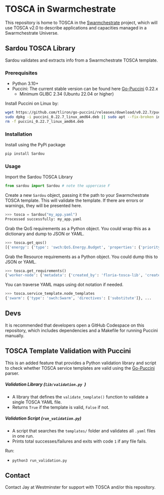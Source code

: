 # TOSCA in Swarmchestrate

This repository is home to TOSCA in the [Swarmchestrate](https://www.swarmchestrate.eu/) project, which will use TOSCA v2.0 to describe applications and capacities managed in a Swarmchestrate Universe.


## Sardou TOSCA Library

Sardou validates and extracts info from a Swarmchestrate TOSCA template.

### Prerequisites
- Python 3.10+
- Puccini: The current stable version can be found here [Go-Puccini](https://github.com/tliron/go-puccini) 0.22.x 
  - Minimum GLIBC 2.34 (Ubuntu 22.04 or higher)
  
Install Puccini on Linux by:
```sh
wget https://github.com/tliron/go-puccini/releases/download/v0.22.7/puccini_0.22.7_linux_amd64.deb && \
sudo dpkg -i puccini_0.22.7_linux_amd64.deb || sudo apt --fix-broken install -y && \
rm -f puccini_0.22.7_linux_amd64.deb
```

### Installation

Install using the PyPi package

```bash
pip install Sardou
```

### Usage

Import the Sardou TOSCA Library

```python
from sardou import Sardou # note the uppercase F
```

Create a new `Sardou` object, passing it the path to your Swarmchestrate TOSCA template.
This will validate the template. If there are errors or warnings, they will be presented here.

```python
>>> tosca = Sardou("my_app.yaml")
Processed successfully: my_app.yaml 
```

Grab the QoS requirements as a Python object.
You could wrap this as a dictionary and dump to JSON or YAML.

```python
>>> tosca.get_qos()
[{'energy': {'type': 'swch:QoS.Energy.Budget', 'properties': {'priority': 0.3, 'target': 10}}}...
```

Grab the Resource requirements as a Python object.
You could dump this to JSON or YAML.

```python
>>> tosca.get_requirements()
{'worker-node': {'metadata': {'created_by': 'floria-tosca-lib', 'created_at': '2025-09-16T14:51:24Z', 'description': 'Generated from node worker-node', 'version': '1.0'}, 'capabilities': {'host': {'properties': {'num-cpus': {'$greater_than': 4}, 'mem-size': {'$greater_than': '8 GB'}}}, ...
```

You can traverse YAML maps using dot notation if needed.

```python
>>> tosca.service_template.node_templates
{'swarm': {'type': 'swch:Swarm', 'directives': ['substitute']}, ...
```

## Devs

It is recommended that developers open a GitHub Codespace on this repository, which includes dependencies and a Makefile for running Puccini manually.

## TOSCA Template Validation with Puccini

This is an added feature that provides a Python validation library and script to check whether TOSCA service templates are valid using the [Go-Puccini](https://github.com/tliron/go-puccini) parser.

##### Validation Library (`lib/validation.py `)
- A library that defines the `validate_template()` function to validate a single TOSCA YAML file.
- Returns `True` if the template is valid, `False` if not.

##### Validation Script (`run_validation.py`)
- A script that searches the `templates/` folder and validates all `.yaml` files in one run.
- Prints total successes/failures and exits with code `1` if any file fails.
  
Run:
- `python3 run_validation.py`


## Contact

Contact Jay at Westminster for support with TOSCA and/or this repository.
